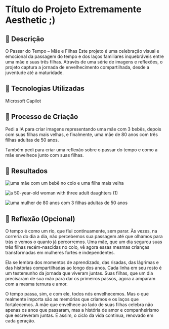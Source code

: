 # Título do Projeto Extremamente Aesthetic ;)

## 📒 Descrição
 O Passar do Tempo – Mãe e Filhas
Este projeto é uma celebração visual e emocional da passagem do tempo e dos laços familiares inquebráveis entre uma mãe e suas três filhas. Através de uma série de imagens e reflexões, o projeto captura a jornada de envelhecimento compartilhada, desde a juventude até a maturidade.
## 🤖 Tecnologias Utilizadas
Microsoft Capilot

## 🧐 Processo de Criação
Pedi a IA para criar imagens representando uma mãe com 3 bebês, depois com suas filhas mais velhas, e finalmente, uma mãe de 80 anos com três filhas adultas de 50 anos.

Também pedi para criar uma reflexão sobre o passar do tempo e como a mãe envelhece junto com suas filhas.

## 🚀 Resultados

![uma mãe com um bebê no colo e uma filha mais velha](https://github.com/user-attachments/assets/40af8901-208b-4831-9092-353c57bc8498)

![a 50-year-old woman with three adult daughters (1)](https://github.com/user-attachments/assets/7005444d-10d2-4694-9a05-cb534be0ce4b)

![uma mulher de 80 anos com 3 filhas adultas de 50 anos](https://github.com/user-attachments/assets/297c5331-af10-4998-94d5-8e604a108c8d)


## 💭 Reflexão (Opcional)
O tempo é como um rio, que flui continuamente, sem parar. Às vezes, na correria do dia a dia, não percebemos sua passagem até que olhamos para trás e vemos o quanto já percorremos. Uma mãe, que um dia segurou suas três filhas recém-nascidas no colo, vê agora essas mesmas crianças transformadas em mulheres fortes e independentes.

Ela se lembra dos momentos de aprendizado, das risadas, das lágrimas e das histórias compartilhadas ao longo dos anos. Cada linha em seu rosto é um testemunho da jornada que viveram juntas. Suas filhas, que um dia precisaram de sua mão para dar os primeiros passos, agora a amparam com a mesma ternura e amor.

O tempo passa, sim, e com ele, todos nós envelhecemos. Mas o que realmente importa são as memórias que criamos e os laços que fortalecemos. A mãe que envelhece ao lado de suas filhas celebra não apenas os anos que passaram, mas a história de amor e companheirismo que escreveram juntas. E assim, o ciclo da vida continua, renovado em cada geração.
